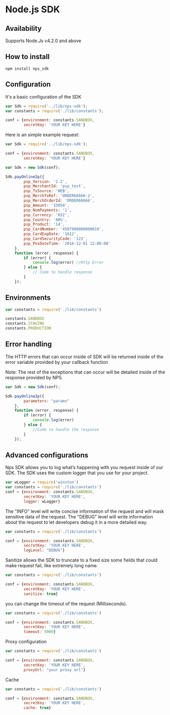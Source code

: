 #  Node.js SDK
 

## Availability
Supports Node.Js v4.2.0 and above


## How to install

```
npm install nps_sdk
```

## Configuration

It's a basic configuration of the SDK

```javascript
var Sdk = require('../lib/nps-sdk');
var constants = require('./lib/constants');

conf = {environment: constants.SANDBOX, 
        secretKey: 'YOUR KEY HERE'}

```



Here is an simple example request:

```javascript
var Sdk = require('../lib/nps-sdk');

conf = {environment: constants.SANDBOX, 
        secretKey: 'YOUR KEY HERE'}

var Sdk = new Sdk(conf);

Sdk.payOnline2p({
        psp_Version: '2.2',
        psp_MerchantId: 'psp_test',
        psp_TxSource: 'WEB',
        psp_MerchTxRef: 'ORDER66666-2',
        psp_MerchOrderId: 'ORDER66666',
        psp_Amount: '15050',
        psp_NumPayments: '1',
        psp_Currency: '032',
        psp_Country: 'ARG',
        psp_Product: '14',
        psp_CardNumber: '4507990000000010',
        psp_CardExpDate: '1612',
        psp_CardSecurityCode: '123',
        psp_PosDateTime: '2016-12-01 12:00:00'
    },
    function (error, response) {
        if (error) {
            console.log(error) //Http Error
        } else {
            // Code to handle response
        }
    });
```

## Environments

```javascript
var constants = require('./lib/constants')

constants.SANDBOX
constants.STAGING
constants.PRODUCTION
```

## Error handling

The HTTP errors that can occur inside of SDK will be returned inside of the error variable provided by your callback function

Note: The rest of the exceptions that can occur will be detailed inside of the response provided by NPS.

```javascript
var Sdk = new Sdk(conf);

Sdk.payOnline2p({
        parameters: "params"
    },
    function (error, response) {
        if (error) {
            console.log(error) 
        } else {
            //Code to handle the response
        }
    });
```

## Advanced configurations

Nps SDK allows you to log what’s happening with you request inside of our SDK.
The SDK uses the custom logger that you use for your project.

```javascript
var wLogger = require('winston')
var constants = require('./lib/constants')
conf = {environment: constants.SANDBOX, 
        secretKey: 'YOUR KEY HERE',
        logger: wLogger}
```

The "INFO" level will write concise information of the request and will mask sensitive data of the request. 
The "DEBUG" level will write information about the request to let developers debug it in a more detailed way.

```javascript
var constants = require('./lib/constants')

conf = {environment: constants.SANDBOX, 
        secretKey: 'YOUR KEY HERE',
        logLevel: "DEBUG"}
```

Sanitize allows the SDK to truncate to a fixed size some fields that could make request fail, like extremely long name.

```javascript
var constants = require('./lib/constants')

conf = {environment: constants.SANDBOX, 
        secretKey: 'YOUR KEY HERE',
        sanitize: true}
```

you can change the timeout of the request (Milliseconds).

```javascript
var constants = require('./lib/constants')

conf = {environment: constants.SANDBOX, 
        secretKey: 'YOUR KEY HERE',
        timeout: 5000}
```

Proxy configuration

```javascript
var constants = require('./lib/constants')

conf = {environment: constants.SANDBOX, 
        secretKey: 'YOUR KEY HERE',
        proxyUrl: "your proxy url"}
```

Cache

```javascript
var constants = require('./lib/constants')

conf = {environment: constants.SANDBOX, 
        secretKey: 'YOUR KEY HERE',
        cache: true}
